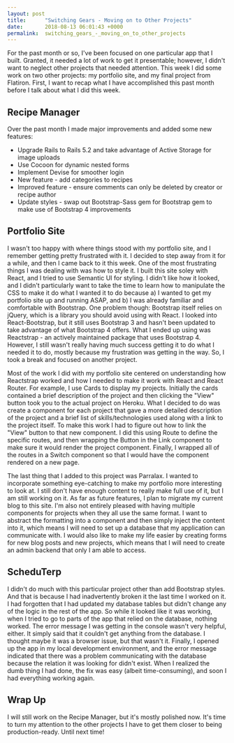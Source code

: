 ```yaml
---
layout: post
title:      "Switching Gears - Moving on to Other Projects"
date:       2018-08-13 06:01:43 +0000
permalink:  switching_gears_-_moving_on_to_other_projects
---
```



For the past month or so, I've been focused on one particular app that I built. Granted, it needed a lot of work to get it presentable; however, I didn't want to neglect other projects that needed attention. This week I did some work on two other projects: my portfolio site, and my final project from Flatiron. First, I want to recap what I have accomplished this past month before I talk about what I did this week.

## Recipe Manager
Over the past month I made major improvements and added some new features:

* Upgrade Rails to Rails 5.2 and take advantage of Active Storage for image uploads
* Use Cocoon for dynamic nested forms
* Implement Devise for smoother login
* New feature - add categories to recipes 
* Improved feature - ensure comments can only be deleted by creator or recipe author
* Update styles - swap out Bootstrap-Sass gem for Bootstrap gem to make use of Bootstrap 4 improvements

## Portfolio Site
I wasn't too happy with where things stood with my portfolio site, and I remember getting pretty frustrated with it. I decided to step away from it for a while, and then I came back to it this week. One of the most frustrating things I was dealing with was how to style it. I built this site soley with React, and I tried to use Semantic UI for styling. I didn't like how it looked, and I didn't particularly want to take the time to learn how to manipulate the CSS to make it do what I wanted it to do because a) I wanted to get my portfolio site up and running ASAP, and b) I was already familiar and comfortable with Bootstrap. One problem though: Bootstrap itself relies on jQuery, which is a library you should avoid using with React. I looked into React-Bootstrap, but it still uses Bootstrap 3 and hasn't been updated to take advantage of what Bootstrap 4 offers. What I ended up using was Reactstrap - an actively maintained package that uses Bootstrap 4. However, I still wasn't really having much success getting it to do what I needed it to do, mostly because my frustration was getting in the way. So, I took a break and focused on another project.

Most of the work I did with my portfolio site centered on understanding how Reactstrap worked and how I needed to make it work with React and React Router. For example, I use Cards to display my projects. Initially the cards contained a brief description of the project and then clicking the "View" button took you to the actual project on Heroku. What I decided to do was create a component for each project that gave a more detailed description of the project and a brief list of skills/technologies used along with a link to the project itself. To make this work I had to figure out how to link the "View" button to that new component. I did this using Route to define the specific routes, and then wrapping the Button in the Link component to make sure it would render the project component. Finally, I wrapped all of the routes in a Switch component so that I would have the component rendered on a new page. 

The last thing that I added to this project was Parralax. I wanted to incorporate something eye-catching to make my portfolio more interesting to look at. I still don't have enough content to really make full use of it, but I am still working on it. As far as future features, I plan to migrate my current blog to this site. I'm also not entirely pleased with having multiple components for projects when they all use the same format. I want to abstract the formatting into a component and then simply inject the content into it, which means I will need to set up a database that my application can communicate with. I would also like to make my life easier by creating forms for new blog posts and new projects, which means that I will need to create an admin backend that only I am able to access. 

## ScheduTerp
I didn't do much with this particular project other than add Bootstrap styles. And that is because I had inadvertently broken it the last time I worked on it. I had forgotten that I had updated my database tables but didn't change any of the logic in the rest of the app. So while it looked like it was working, when I tried to go to parts of the app that relied on the database, nothing worked. The error message I was getting in the console wasn't very helpful, either. It simply said that it couldn't get anything from the database. I thought maybe it was a browser issue, but that wasn't it. Finally, I opened up the app in my local development environment, and the error message indicated that there was a problem communicating with the database because the relation it was looking for didn't exist. When I realized the dumb thing I had done, the fix was easy (albeit time-consuming), and soon I had everything working again.

## Wrap Up
I will still work on the Recipe Manager, but it's mostly polished now. It's time to turn my attention to the other projects I have to get them closer to being production-ready. Until next time!


